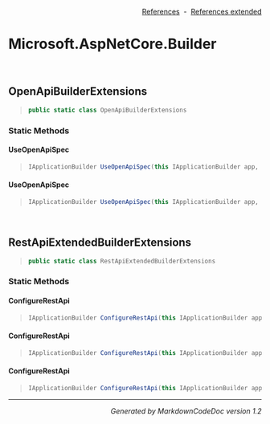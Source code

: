 <div style='text-align: right'>

[References](Index.md)&nbsp;&nbsp;-&nbsp;&nbsp;[References extended](IndexExtended.md)
</div>

# Microsoft.AspNetCore.Builder

<br />

## OpenApiBuilderExtensions

>```csharp
>public static class OpenApiBuilderExtensions
>```

### Static Methods

#### UseOpenApiSpec
>```csharp
>IApplicationBuilder UseOpenApiSpec(this IApplicationBuilder app, IWebHostEnvironment env)
>```
#### UseOpenApiSpec
>```csharp
>IApplicationBuilder UseOpenApiSpec(this IApplicationBuilder app, IWebHostEnvironment env, RestApiExtendedOptions restApiOptions, SwaggerUIOptions swaggerUiOption = null)
>```

<br />

## RestApiExtendedBuilderExtensions

>```csharp
>public static class RestApiExtendedBuilderExtensions
>```

### Static Methods

#### ConfigureRestApi
>```csharp
>IApplicationBuilder ConfigureRestApi(this IApplicationBuilder app, IWebHostEnvironment env)
>```
#### ConfigureRestApi
>```csharp
>IApplicationBuilder ConfigureRestApi(this IApplicationBuilder app, IWebHostEnvironment env, RestApiExtendedOptions restApiOptions)
>```
#### ConfigureRestApi
>```csharp
>IApplicationBuilder ConfigureRestApi(this IApplicationBuilder app, IWebHostEnvironment env, RestApiExtendedOptions restApiOptions, Action<IApplicationBuilder> setupAction)
>```
<hr /><div style='text-align: right'><i>Generated by MarkdownCodeDoc version 1.2</i></div>
